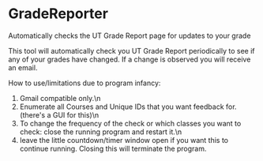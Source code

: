 # GradeReporter
Automatically checks the UT Grade Report page for updates to your grade

This tool will automatically check you UT Grade Report periodically to see if any of your grades have changed.
If a change is observed you will receive an email.

How to use/limitations due to program infancy:
1. Gmail compatible only.\n
2. Enumerate all Courses and Unique IDs that you want feedback for. (there's a GUI for this)\n
3. To change the frequency of the check or which classes you want to check: close the running program and restart it.\n
4. leave the little countdown/timer window open if you want this to continue running. Closing this will terminate the program. 
